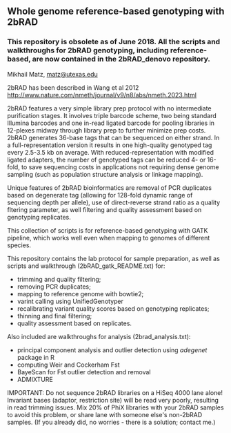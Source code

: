 Whole genome reference-based genotyping with 2bRAD
------------------------------------------

### This repository is  obsolete as of June 2018. All the scripts and walkthroughs for 2bRAD genotyping, including reference-based, are now contained in the 2bRAD_denovo repository.


Mikhail Matz, matz@utexas.edu

2bRAD has been described in Wang et al 2012 
http://www.nature.com/nmeth/journal/v9/n8/abs/nmeth.2023.html 

2bRAD features a very simple library prep protocol with no intermediate purification stages. It involves triple barcode scheme, two being standard Illumina barcodes and one in-read ligated barcode for pooling libraries in 12-plexes midway through library prep to further minimize prep costs. 2bRAD generates 36-base tags that can be sequenced on either strand. In a full-representation version it results in one high-quality genotyped tag every 2.5-3.5 kb on average. With reduced-representation with modified ligated adapters, the number of genotyped tags can be reduced 4- or 16-fold, to save sequencing costs in applications not requiring dense genome sampling (such as population structure analysis or linkage mapping). 

Unique features of 2bRAD bioinformatics are removal of PCR duplicates based on degenerate tag (allowing for 128-fold dynamic range of sequencing depth per allele), use of direct-reverse strand ratio as a quality fltering parameter, as well filtering and quality assessment based on genotyping replicates.

This collection of scripts is for reference-based genotyping with GATK pipeline, which works well even when mapping to genomes of different species. 

This repository contains the lab protocol for sample preparation, as well as scripts and walkthrough (2bRAD_gatk_README.txt) for:
- trimming and quality filtering;
- removing PCR duplicates;
- mapping to reference genome with bowtie2;
- varint calling using UnifiedGenotyper
- recalibrating variant quality scores based on genotyping replicates;
- thinning and final filtering;
- quality assessment based on replicates.

Also included are walkthroughs for analysis (2brad_analysis.txt):
- principal component analysis and outlier detection using *adegenet* package in R
- computing Weir and Cockerham Fst
- BayeScan for Fst outlier detection and removal
- ADMIXTURE

IMPORTANT: Do not sequence 2bRAD libraries on a HiSeq 4000 lane alone! Invariant bases (adaptor, restriction site) will be read very poorly, resulting in read trimming issues. Mix 20% of PhiX libraries with your 2bRAD samples to avoid this problem, or share lane with someone else's non-2bRAD samples. (If you already did, no worries - there is a solution; contact me.)
